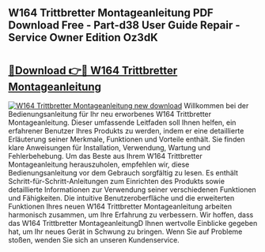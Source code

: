 ## W164 Trittbretter Montageanleitung PDF Download Free - Part-d38 User Guide Repair - Service Owner Edition Oz3dK

# <h2><a href="http://df90gj1.blite.top/?on=W164+Trittbretter+Montageanleitung">🔗Download 👉🔴 W164 Trittbretter Montageanleitung</a></h2>

[![W164 Trittbretter Montageanleitung new download](https://i.imgur.com/lujVjoI.png)](http://df90gj1.blite.top/?on=W164+Trittbretter+Montageanleitung)
Willkommen bei der Bedienungsanleitung für Ihr neu erworbenes W164 Trittbretter Montageanleitung. Dieser umfassende Leitfaden soll Ihnen helfen, ein erfahrener Benutzer Ihres Produkts zu werden, indem er eine detaillierte Erläuterung seiner Merkmale, Funktionen und Vorteile enthält. Sie finden klare Anweisungen für Installation, Verwendung, Wartung und Fehlerbehebung. Um das Beste aus Ihrem W164 Trittbretter Montageanleitung herauszuholen, empfehlen wir, diese Bedienungsanleitung vor dem Gebrauch sorgfältig zu lesen. Es enthält Schritt-für-Schritt-Anleitungen zum Einrichten des Produkts sowie detaillierte Informationen zur Verwendung seiner verschiedenen Funktionen und Fähigkeiten. Die intuitive Benutzeroberfläche und die erweiterten Funktionen Ihres neuen W164 Trittbretter Montageanleitung arbeiten harmonisch zusammen, um Ihre Erfahrung zu verbessern. Wir hoffen, dass das W164 Trittbretter MontageanleitungD Ihnen wertvolle Einblicke gegeben hat, um Ihr neues Gerät in Schwung zu bringen. Wenn Sie auf Probleme stoßen, wenden Sie sich an unseren Kundenservice.
